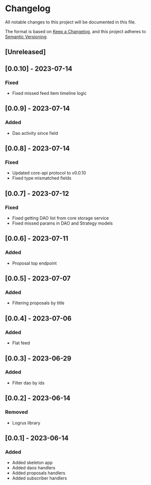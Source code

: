 # Changelog

All notable changes to this project will be documented in this file.

The format is based on [Keep a Changelog](https://keepachangelog.com/en/1.0.0/), and this project adheres
to [Semantic Versioning](https://semver.org/spec/v2.0.0.html).

## [Unreleased]

## [0.0.10] - 2023-07-14

### Fixed
- Fixed missed feed item timeline logic

## [0.0.9] - 2023-07-14

### Added
- Dao activity since field

## [0.0.8] - 2023-07-14

### Fixed
- Updated core-api protocol to v0.0.10
- Fixed type mismatched fields

## [0.0.7] - 2023-07-12

### Fixed
- Fixed getting DAO list from core storage service
- Fixed missed params in DAO and Strategy models

## [0.0.6] - 2023-07-11

### Added
- Proposal top endpoint

## [0.0.5] - 2023-07-07

### Added
- Filtering proposals by title

## [0.0.4] - 2023-07-06

### Added
- Flat feed

## [0.0.3] - 2023-06-29

### Added
- Filter dao by ids

## [0.0.2] - 2023-06-14

### Removed
- Logrus library

## [0.0.1] - 2023-06-14

### Added
- Added skeleton app
- Added daos handlers
- Added proposals handlers
- Added subscriber handlers
